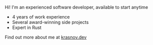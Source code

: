 Hi! I'm an experienced software developer, available to start anytime

- 4 years of work experience
- Several award-winning side projects
- Expert in Rust

Find out more about me at [krasnov.dev](https://krasnov.dev)
